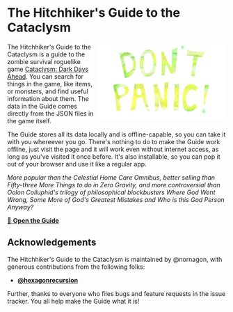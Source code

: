 # The Hitchhiker's Guide to the Cataclysm

<img src="public/dont_panic.png" width=300 align="right" />

The Hitchhiker's Guide to the Cataclysm is a guide to the zombie survival roguelike game [Cataclysm: Dark Days Ahead](https://cataclysmdda.org/). You can search for things in the game, like items, or monsters, and find useful information about them. The data in the Guide comes directly from the JSON files in the game itself.

The Guide stores all its data locally and is offline-capable, so you can take it with you whereever you go. There's nothing to do to make the Guide work offline, just visit the page and it will work even without internet access, as long as you've visited it once before. It's also installable, so you can pop it out of your browser and use it like a regular app.

_More popular than the Celestial Home Care Omnibus, better selling than Fifty-three More Things to do in Zero Gravity, and more controversial than Oolon Colluphid's trilogy of philosophical blockbusters Where God Went Wrong, Some More of God's Greatest Mistakes and Who is this God Person Anyway?_

[📕 **Open the Guide**](https://nornagon.github.io/cdda-guide)

## Acknowledgements

The Hitchhiker's Guide to the Cataclysm is maintained by @nornagon, with generous contributions from the following folks:

- [**@hexagonrecursion**](https://github.com/hexagonrecursion)

Further, thanks to everyone who files bugs and feature requests in the issue tracker. You all help make the Guide what it is!
